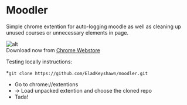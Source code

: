 # Moodler

Simple chrome extention for auto-logging moodle as well as cleaning up unused courses or unnecessary elements in page.

![alt](https://developer.chrome.com/webstore/images/ChromeWebStore_Badge_v2_206x58.png)  
Download now from [Chrome Webstore](https://chrome.google.com/webstore/search/moodler)


Testing locally instructions:

*`git clone https://github.com/EladKeyshawn/moodler.git`
* Go to chrome://extentions
* -> Load unpacked extention and choose the cloned repo
* Tada!
